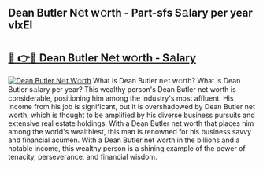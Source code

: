 ## Dean Butler N𝚎t w𝚘rth - Part-sfs S𝚊lary per year vlxEl

# <h2><a href="http://gc2twz.nevu.top/?p=Dean+Butler">🔗 👉🔴 Dean Butler N𝚎t w𝚘rth - S𝚊lary</a></h2>

[![Dean Butler N𝚎t W𝚘rth](https://i.imgur.com/Oavwk0R.jpeg)](http://gc2twz.nevu.top/?p=Dean+Butler)
What is Dean Butler n𝚎t w𝚘rth? What is Dean Butler s𝚊lary per year?
This wealthy person's Dean Butler net worth is considerable, positioning him among the industry's most affluent. His income from his job is significant, but it is overshadowed by Dean Butler net worth, which is thought to be amplified by his diverse business pursuits and extensive real estate holdings. With a Dean Butler net worth that places him among the world's wealthiest, this man is renowned for his business savvy and financial acumen. With a Dean Butler net worth in the billions and a notable income, this wealthy person is a shining example of the power of tenacity, perseverance, and financial wisdom.
